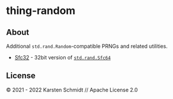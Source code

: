# thing-random

## About

Additional `std.rand.Random`-compatible PRNGs and related utilities.

-   [Sfc32](./src/sfc32.zig) - 32bit version of [`std.rand.Sfc64`](https://github.com/ziglang/zig/blob/master/lib/std/rand/Sfc64.zig)

## License

© 2021 - 2022 Karsten Schmidt // Apache License 2.0
